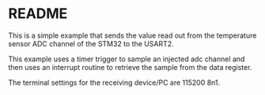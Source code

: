 # README

This is a simple example that sends the value read out from the
temperature sensor ADC channel of the STM32 to the USART2.

This example uses a timer trigger to sample an injected adc channel and
then uses an interrupt routine to retrieve the sample from the data register.

The terminal settings for the receiving device/PC are 115200 8n1.

